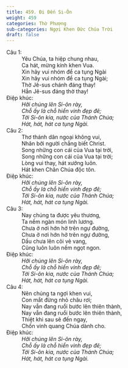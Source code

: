 ```yaml
---
title: 459. Đi Đến Si-Ôn
weight: 459
categories: Thờ Phượng
sub-categories: Ngợi Khen Đức Chúa Trời
draft: false
---
```

<dl><dt>Câu 1:</dt><dd data-verse="1">Yêu Chúa, ta hiệp chung nhau, <br/>Ca hát, mừng kính khen Vua. <br/>Xin hãy vui nhóm để ca tụng Ngài <br/>Xin hãy vui nhóm để ca tụng Ngài; <br/>Thờ Jê-sus chánh đáng thay! <br/>Hẳn Jê-sus đáng thờ thay! </dd><dt>Điệp khúc:</dt><dd data-chorus="1"><em>Hỡi chúng lên Si-ôn rày, <br/>Chỗ ấy là chỗ hiển vinh đẹp đẽ; <br/>Tới Si-ôn kia, nước của Thánh Chúa; <br/>Hát, hát, hát ca tụng Ngài. </em></dd><dt>Câu 2:</dt><dd data-verse="2">Thơ thánh dân ngoại không vui, <br/>Nhân bởi người chẳng biết Christ. <br/>Song những con cái của Vua tại trời, <br/>Song những con cái của Vua tại trời; <br/>Lòng vui thay, hát xướng luôn. <br/> Hát khen Chân Chúa độc tôn. </dd><dt>Điệp khúc:</dt><dd data-chorus="1"><em>Hỡi chúng lên Si-ôn rày, <br/>Chỗ ấy là chỗ hiển vinh đẹp đẽ; <br/>Tới Si-ôn kia, nước của Thánh Chúa; <br/>Hát, hát, hát ca tụng Ngài. </em></dd><dt>Câu 3:</dt><dd data-verse="3">Nay chúng ta được yêu thương, <br/>Ta nếm ngàn món linh lương. <br/>Chưa ở nơi hớn hở trên ngự đường, <br/>Chưa ở nơi hớn hở trên ngự đường, <br/>Dầu chưa lên cõi vẻ vang, <br/>Cũng luôn luôn nếm ngọt ngon. </dd><dt>Điệp khúc:</dt><dd data-chorus="1"><em>Hỡi chúng lên Si-ôn rày, <br/>Chỗ ấy là chỗ hiển vinh đẹp đẽ; <br/>Tới Si-ôn kia, nước của Thánh Chúa; <br/>Hát, hát, hát ca tụng Ngài. </em></dd><dt>Câu 4:</dt><dd data-verse="4">Nên chúng ta ngợi khen vui, <br/>Con mắt đừng nhỏ châu rơi; <br/>Nay vẫn đang ruổi bước lên thiên thành, <br/>Nay vẫn đang ruổi bước lên thiên thành, <br/>Thiệt khi sau sẽ đến ngay, <br/> Chốn vinh quang Chúa dành cho. </dd><dt>Điệp khúc:</dt><dd data-chorus="1"><em>Hỡi chúng lên Si-ôn rày, <br/>Chỗ ấy là chỗ hiển vinh đẹp đẽ; <br/>Tới Si-ôn kia, nước của Thánh Chúa; <br/>Hát, hát, hát ca tụng Ngài. </em></dd></dl>
